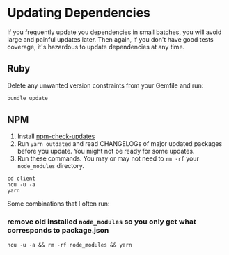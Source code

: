 # Updating Dependencies

If you frequently update you dependencies in small batches, you will avoid large and painful updates later. Then again, if you don't have good tests coverage, it's hazardous to update dependencies at any time.

## Ruby

Delete any unwanted version constraints from your Gemfile and run:

```bash
bundle update
```

## NPM

1. Install [npm-check-updates](https://www.npmjs.com/package/npm-check-updates)
1. Run `yarn outdated` and read CHANGELOGs of major updated packages before you update. You might not be ready for some updates.
1. Run these commands. You may or may not need to `rm -rf` your `node_modules` directory.

```
cd client
ncu -u -a
yarn
```

Some combinations that I often run:

### remove old installed `node_modules` so you only get what corresponds to package.json

```
ncu -u -a && rm -rf node_modules && yarn
```
